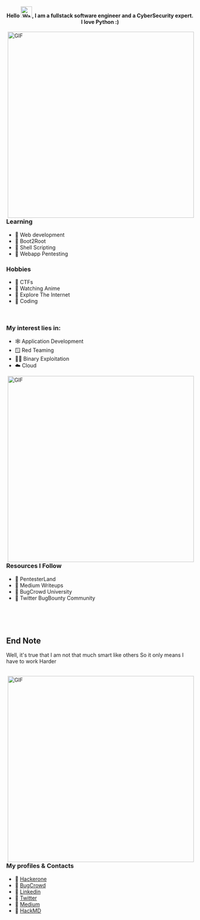 <!--# 💫 About Me:
A tech newbie 



## 🌐 Socials:
[![Discord](https://img.shields.io/badge/Discord-%237289DA.svg?logo=discord&logoColor=white)](https://discord.gg/#4743) [![LinkedIn](https://img.shields.io/badge/LinkedIn-%230077B5.svg?logo=linkedin&logoColor=white)](https://linkedin.com/in/joel-kores-b88983174) [![Medium](https://img.shields.io/badge/Medium-12100E?logo=medium&logoColor=white)](https://medium.com/@0xAckerMan) [![Stack Overflow](https://img.shields.io/badge/-Stackoverflow-FE7A16?logo=stack-overflow&logoColor=white)](https://stackoverflow.com/users/14801691) [![Twitter](https://img.shields.io/badge/Twitter-%231DA1F2.svg?logo=Twitter&logoColor=white)](https://twitter.com/K0r3s) 

# 💻 Tech Stack:
![CSS3](https://img.shields.io/badge/css3-%231572B6.svg?style=for-the-badge&logo=css3&logoColor=white) ![C](https://img.shields.io/badge/c-%2300599C.svg?style=for-the-badge&logo=c&logoColor=white) ![AWS](https://img.shields.io/badge/AWS-%23FF9900.svg?style=for-the-badge&logo=amazon-aws&logoColor=white) ![Azure](https://img.shields.io/badge/azure-%230072C6.svg?style=for-the-badge&logo=azure-devops&logoColor=white) ![Heroku](https://img.shields.io/badge/heroku-%23430098.svg?style=for-the-badge&logo=heroku&logoColor=white) ![Python](https://img.shields.io/badge/python-3670A0?style=for-the-badge&logo=python&logoColor=ffdd54) ![HTML5](https://img.shields.io/badge/html5-%23E34F26.svg?style=for-the-badge&logo=html5&logoColor=white) ![Bootstrap](https://img.shields.io/badge/bootstrap-%23563D7C.svg?style=for-the-badge&logo=bootstrap&logoColor=white) ![Django](https://img.shields.io/badge/django-%23092E20.svg?style=for-the-badge&logo=django&logoColor=white) ![Flask](https://img.shields.io/badge/flask-%23000.svg?style=for-the-badge&logo=flask&logoColor=white) ![React](https://img.shields.io/badge/react-%2320232a.svg?style=for-the-badge&logo=react&logoColor=%2361DAFB) ![Apache](https://img.shields.io/badge/apache-%23D42029.svg?style=for-the-badge&logo=apache&logoColor=white) ![Nginx](https://img.shields.io/badge/nginx-%23009639.svg?style=for-the-badge&logo=nginx&logoColor=white) ![MongoDB](https://img.shields.io/badge/MongoDB-%234ea94b.svg?style=for-the-badge&logo=mongodb&logoColor=white) ![MySQL](https://img.shields.io/badge/mysql-%2300f.svg?style=for-the-badge&logo=mysql&logoColor=white) ![SQLite](https://img.shields.io/badge/sqlite-%2307405e.svg?style=for-the-badge&logo=sqlite&logoColor=white) ![TensorFlow](https://img.shields.io/badge/TensorFlow-%23FF6F00.svg?style=for-the-badge&logo=TensorFlow&logoColor=white) ![Docker](https://img.shields.io/badge/docker-%230db7ed.svg?style=for-the-badge&logo=docker&logoColor=white) ![Notion](https://img.shields.io/badge/Notion-%23000000.svg?style=for-the-badge&logo=notion&logoColor=white)

## 🏆 GitHub Trophies
![](https://github-profile-trophy.vercel.app/?username=0xAckerMan&theme=radical&no-frame=false&no-bg=true&margin-w=4)

# 📊 GitHub Stats:
![](https://github-readme-stats.vercel.app/api?username=0xAckerMan&theme=merko&hide_border=false&include_all_commits=false&count_private=false)<br/>
![](https://github-readme-streak-stats.herokuapp.com/?user=0xAckerMan&theme=merko&hide_border=false)<br/>
![](https://github-readme-stats.vercel.app/api/top-langs/?username=0xAckerMan&theme=merko&hide_border=false&include_all_commits=false&count_private=false&layout=compact)

### ✍️ Random Dev Quote
![](https://quotes-github-readme.vercel.app/api?type=horizontal&theme=radical)

### 😂 Random Dev Meme
<img src="https://random-memer.herokuapp.com/" width="512px"/>

---
[![](https://visitcount.itsvg.in/api?id=0xAckerMan&icon=0&color=3)](https://visitcount.itsvg.in)


  
<!-- Proudly created with GPRM ( https://gprm.itsvg.in ) -->

<!--My interest lies in:
<li>
  🕸️ Application Security
</li>
<li>
  🪟 Red Teaming
</li>
<li>
  👨‍💻 Binary Exploitation
</li>
<li> 
  ☁️ Cloud
</li>
<br>
<br>
<table width="100%"> 
  <tr>
<td width="50%">

<!--
<br><p align="center">HackTheBox/TryHackMe profiles
<br><br> [![HackTheBox](http://www.hackthebox.eu/badge/image/1077862)](https://app.hackthebox.com/profile/1077862)
<br><br> [![TryHackMe](https://tryhackme-badges.s3.amazonaws.com/k0r3s.png)](https://tryhackme.com/p/k0r3s)
</p>
  </td>
  <td width="50%">
-->

<!--## 💰 You can help me by Donating
[![BuyMeACoffee](https://img.shields.io/badge/Buy%20Me%20a%20Coffee-ffdd00?style=for-the-badge&logo=buy-me-a-coffee&logoColor=black)](https://buymeacoffee.com/k0r3s) -->






<h4 align="center">Hello <img src="https://raw.githubusercontent.com/nixin72/nixin72/master/wave.gif" 
         alt="Waving hand animated gif"
         height="30"
         width="30" />, I am a fullstack software engineer and a CyberSecurity expert. I love Python :)
</h4>

<img hight="900" width="500" alt="GIF" align="right" src="https://i.imgur.com/AkAj5H5.gif">



### Learning
- 🔰 Web development
- 🔰 Boot2Root
- 🔰 Shell Scripting
- 🔰 Webapp Pentesting


### Hobbies
- 🔰 CTFs
- 🔰 Watching Anime
- 🔰 Explore The Internet
- 🔰 Coding

</br>


### My interest lies in:
- 🕸️ Application Development
- 🪟 Red Teaming
- 👨‍💻 Binary Exploitation
- ☁️ Cloud

<img hight="300" width="500" alt="GIF" align="right" src="https://media.giphy.com/media/UGWpLb1b4KddktMz0y/giphy-downsized.gif">
</br>
</br>

### Resources I Follow
- 🔰 PentesterLand
- 🔰 Medium Writeups
- 🔰 BugCrowd University
- 🔰 Twitter BugBounty Community


</br>
</br>
</br>

## End Note

Well, it's true that I am not that much smart like others
So it only means I have to work Harder 

</br>
<img hight="400" width="500" alt="GIF" align="right" src="https://i.imgur.com/S4HkTH7.gif">


</br>
</br>

### My profiles & Contacts
- 🔰 [Hackerone](https://hackerone.com/r41d3n)
- 🔰 [BugCrowd](https://bugcrowd.com/k0r3s)
- 🔰 [Linkedin](https://www.linkedin.com/in/joel-kores-b88983174/)
- 🔰 [Twitter](https://twitter.com/0xAckerMan_)
- 🔰 [Medium](https://medium.com/@kor3s)
- 🔰 [HackMD](https://hackmd.io/@k0r3s)
</br>
</br>

<!--
[![kOr3s' github stats](https://github-readme-stats.vercel.app/api?username=kOr3s&show_icons=true&count_private=true&theme=radical)](https://github.com/kOr3s/github-readme-stats)

<hr>

<p 
 align="right">
  <img src="https://github.com/kOr3s/ishikkkkaaaa/raw/output/github-contribution-grid-snake.svg" alt="snake"></center>
</p>
-->
<!--
- 👋 Hi, I’m @0xAckerMan
- 👀 I’m interested in ...
- 🌱 I’m currently learning ...
- 💞️ I’m looking to collaborate on ...
- 📫 How to reach me ...

<!---
0xAckerMan/0xAckerMan is a ✨ special ✨ repository because its `README.md` (this file) appears on your GitHub profile.
You can click the Preview link to take a look at your changes.
--->

